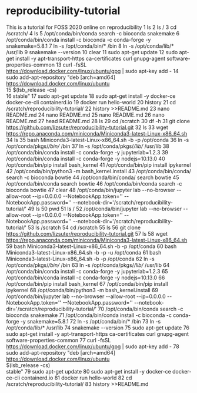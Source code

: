 # reproducibility-tutorial
This is a tutorial for FOSS 2020 online on reproducibility 
    1  ls
    2  ls /
    3  cd /scratch/
    4  ls
    5  /opt/conda/bin/conda search -c bioconda snakemake
    6  /opt/conda/bin/conda install -c bioconda -c conda-forge -y snakemake=5.8.1
    7  ln -s /opt/conda/bin/* /bin
    8  ln -s /opt/conda/lib/* /usr/lib
    9  snakemake --version
   10  clear
   11  sudo apt-get update
   12  sudo apt-get install -y apt-transport-https ca-certificates curl gnupg-agent software-properties-common
   13  curl -fsSL https://download.docker.com/linux/ubuntu/gpg | sudo apt-key add -
   14  sudo add-apt-repository  "deb [arch=amd64] https://download.docker.com/linux/ubuntu \
   15   $(lsb_release -cs) \
   16   stable"
   17  sudo apt-get update
   18  sudo apt-get install -y docker-ce docker-ce-cli containerd.io
   19  docker run hello-world
   20  history
   21  cd /scratch/reproducibility-tutorial/
   22  history >>README.md
   23  nano README.md
   24  nano README.md
   25  nano README.md
   26  nano README.md
   27  head README.md 
   28  ls
   29  cd /scratch
   30  df -h
   31  git clone https://github.com/lizsuter/reproducibility-tutorial.git
   32  ls
   33  wget https://repo.anaconda.com/miniconda/Miniconda3-latest-Linux-x86_64.sh
   34  ls
   35  bash Miniconda3-latest-Linux-x86_64.sh -b -p /opt/conda
   36  ln -s /opt/conda/pkgs/*/bin/* /bin
   37  ln -s /opt/conda/pkgs/*/lib/* /usr/lib
   38  /opt/conda/bin/conda install -c conda-forge -y jupyterlab=1.2.3
   39  /opt/conda/bin/conda install -c conda-forge -y nodejs=10.13.0
   40  /opt/conda/bin/pip install bash_kernel
   41  /opt/conda/bin/pip install ipykernel
   42  /opt/conda/bin/python3 -m bash_kernel.install
   43  /opt/conda/bin/conda/ search -c bioconda bowtie
   44  /opt/conda/bin/conda/ search bowtie
   45  /opt/conda/bin/conda search bowtie
   46  /opt/conda/bin/conda search -c bioconda bowtie
   47  clear
   48  /opt/conda/bin/jupyter lab --no-browser --allow-root --ip=0.0.0.0 --NotebookApp.token='' --NotebookApp.password='' --notebook-dir='/scratch/reproducibility-tutorial/'
   49  ls
   50  pwd
   51  ls /
   52  /opt/conda/bin/jupyter lab --no-browser --allow-root --ip=0.0.0.0 --NotebookApp.token='' --NotebookApp.password='' --notebook-dir='/scratch/reproducibility-tutorial/'
   53  ls /scratch
   54  cd /scratch
   55  ls
   56  git clone https://github.com/lizsuter/reproducibility-tutorial.git
   57  ls
   58  wget https://repo.anaconda.com/miniconda/Miniconda3-latest-Linux-x86_64.sh
   59  bash Miniconda3-latest-Linux-x86_64.sh -b -p /opt/conda
   60  bash Miniconda3-latest-Linux-x86_64.sh -b -p -u /opt/conda
   61  bash Miniconda3-latest-Linux-x86_64.sh -b -p /opt/conda
   62  ln -s /opt/conda/pkgs/*/bin/* /bin
   63  ln -s /opt/conda/pkgs/*/lib/* /usr/lib
   64  /opt/conda/bin/conda install -c conda-forge -y jupyterlab=1.2.3
   65  /opt/conda/bin/conda install -c conda-forge -y nodejs=10.13.0
   66  /opt/conda/bin/pip install bash_kernel
   67  /opt/conda/bin/pip install ipykernel
   68  /opt/conda/bin/python3 -m bash_kernel.install
   69  /opt/conda/bin/jupyter lab --no-browser --allow-root --ip=0.0.0.0 --NotebookApp.token='' --NotebookApp.password='' --notebook-dir='/scratch/reproducibility-tutorial/'
   70  /opt/conda/bin/conda search -c bioconda snakemake
   71  /opt/conda/bin/conda install -c bioconda -c conda-forge -y snakemake=5.8.1
   72  ln -s /opt/conda/bin/* /bin
   73  ln -s /opt/conda/lib/* /usr/lib
   74  snakemake --version
   75  sudo apt-get update
   76  sudo apt-get install -y apt-transport-https ca-certificates curl gnupg-agent software-properties-common
   77  curl -fsSL https://download.docker.com/linux/ubuntu/gpg | sudo apt-key add -
   78  sudo add-apt-repository  "deb [arch=amd64] https://download.docker.com/linux/ubuntu \
 $(lsb_release -cs) \
 stable"
   79  sudo apt-get update
   80  sudo apt-get install -y docker-ce docker-ce-cli containerd.io
   81  docker run hello-world
   82  cd /scratch/reproducibility-tutorial/
   83  history >>README.md
